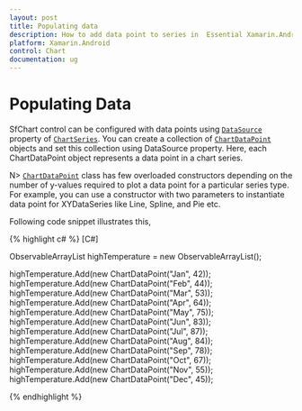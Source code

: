 ```yaml
---
layout: post
title: Populating data
description: How to add data point to series in  Essential Xamarin.Android Chart.
platform: Xamarin.Android
control: Chart
documentation: ug
---
```


# Populating Data

SfChart control can be configured with data points using [`DataSource`](http://help.syncfusion.com/cr/cref_files/xamarin-android/sfchart/Syncfusion.SfChart.Android~Com.Syncfusion.Charts.ChartSeries~DataSource.html) property of [`ChartSeries`](http://help.syncfusion.com/cr/cref_files/xamarin-android/sfchart/Syncfusion.SfChart.Android~Com.Syncfusion.Charts.ChartSeries.html). You can create a collection of [`ChartDataPoint`](http://help.syncfusion.com/cr/cref_files/xamarin-android/sfchart/Syncfusion.SfChart.Android~Com.Syncfusion.Charts.ChartDataPoint.html) objects and set this collection using DataSource property. Here, each ChartDataPoint object represents a data point in a chart series.

N> [`ChartDataPoint`](http://help.syncfusion.com/cr/cref_files/xamarin-android/sfchart/Syncfusion.SfChart.Android~Com.Syncfusion.Charts.ChartDataPoint.html) class has few overloaded constructors depending on the number of y-values required to plot a data point for a particular series type. For example, you can use a constructor with two parameters to instantiate data point for XYDataSeries like Line, Spline, and Pie etc.

Following code snippet illustrates this,

{% highlight c# %}
[C#]  

ObservableArrayList highTemperature = new ObservableArrayList();

highTemperature.Add(new ChartDataPoint("Jan", 42));
highTemperature.Add(new ChartDataPoint("Feb", 44));
highTemperature.Add(new ChartDataPoint("Mar", 53));
highTemperature.Add(new ChartDataPoint("Apr", 64));
highTemperature.Add(new ChartDataPoint("May", 75));
highTemperature.Add(new ChartDataPoint("Jun", 83));
highTemperature.Add(new ChartDataPoint("Jul", 87));
highTemperature.Add(new ChartDataPoint("Aug", 84));
highTemperature.Add(new ChartDataPoint("Sep", 78));
highTemperature.Add(new ChartDataPoint("Oct", 67));
highTemperature.Add(new ChartDataPoint("Nov", 55));
highTemperature.Add(new ChartDataPoint("Dec", 45));

{% endhighlight %}
